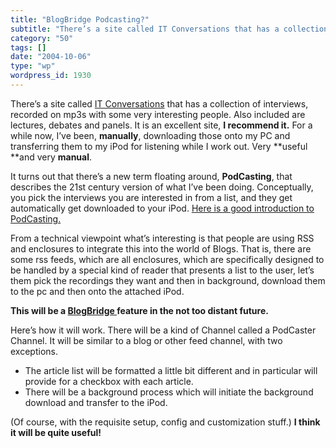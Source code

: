 ```yaml
---
title: "BlogBridge Podcasting?"
subtitle: "There’s a site called IT Conversations that has a collection of i..."
category: "50"
tags: []
date: "2004-10-06"
type: "wp"
wordpress_id: 1930
---
```

There’s a site called [IT Conversations](http://www.itconversations.com/) that has a collection of interviews, recorded on mp3s with some very interesting people. Also included are lectures, debates and panels. It is an excellent site, **I recommend it.**
For a while now, I’ve been, **manually**, downloading those onto my PC and transferring them to my iPod for listening while I work out. Very **useful **and very **manual**.

It turns out that there’s a new term floating around, **PodCasting**, that describes the 21st century version of what I’ve been doing. Conceptually, you pick the interviews you are interested in from a list, and they get automatically get downloaded to your iPod. [Here is a good introduction to PodCasting.](http://www.engadget.com/entry/5843952395227141/)

From a technical viewpoint what’s interesting is that people are using RSS and enclosures to integrate this into the world of Blogs. That is, there are some rss feeds, which are all enclosures, which are specifically designed to be handled by a special kind of reader that presents a list to the user, let’s them pick the recordings they want and then in background, download them to the pc and then onto the attached iPod.

**This will be a [BlogBridge ](http://www.blogbridge.com)feature in the not too distant future.**

Here’s how it will work. There will be a kind of Channel called a PodCaster Channel. It will be similar to a blog or other feed channel, with two exceptions.

- The article list will be formatted a little bit different and in particular will provide for a checkbox with each article.
- There will be a background process which will initiate the background download and transfer to the iPod. 

(Of course, with the requisite setup, config and customization stuff.) **I think it will be quite useful!**